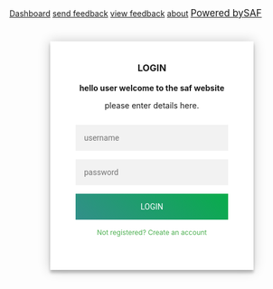 
<!--# -code-unza20-ict3020-project_team_01-repository
Student Anonymous feedback application repository  -->
  <!DOCTYPE html>
<html>
<html lang='en'>
<head>
<meta charset='UTF-8'>
<meta name="v" content="width=device-width, initial-scale=1">
  <link rel="stylesheet" href="https://www.Safunza.com">
  <nav>
  <a href="#click here to visit dashboard" class="SAF bar-item">Dashboard</a>
  <a href="#send feedback to your lecturers here" class="SAF-button bar-item">send feedback</a>
  <a href="#click here to view feedback" class="SAF-button bar-item">view feedback</a>
  <a href="#want to know more about the website then click here" class="SAF-button bar-item">about</a>
  <a href='www.safunza.com// anonymity at its finest' style='font-size:1.2em'>Powered by<span style="font-weight:italics">SAF</span></a>
</nav>
<link rel="stylesheet" href="style.css">
<title>  </title>
</head>
<body>
  <body>
    <div class="login-page">
      <div class="form">
        <div class="login">
          <div class="login-header">
            <h3>LOGIN</h3>
            <p><b>hello user welcome to the saf website</b> <p> please enter details here.</p>
          </div>
        </div>
        <form class="login-form">
          <input type="text" placeholder="username"/>
          <input type="password" placeholder="password"/>
          <button>login</button>
          <p class="message">Not registered? <a href="#">Create an account</a></p>
        </form>
      </div>
    </div>
</body>
</body>
</html>
<html>
<body>
<style>
header {
  
}header

a img{
  width: 134px;
margin-top: 4px;
}
.login-page {
  width: 360px;
  padding: 8% 0 0;
  margin: auto;
}
.login-page .form .login{
  margin-top: -31px;
margin-bottom: 26px;
}
.form {
  position: relative;
  z-index: 1;
  background: white;
  max-width: 360px;
  margin: 0 auto 100px;
  padding: 45px;
  text-align: center;
  box-shadow: 0 0 20px 0 rgba(0, 0, 0, 0.2), 0 5px 5px 0 rgba(0, 0, 0, 0.24);
}
.form input {
  font-family: "Roboto", sans-serif;
  outline: 0;
  background: #f2f2f2;
  width: 100%;
  border: 0;
  margin: 0 0 15px;
  padding: 15px;
  box-sizing: border-box;
  font-size: 14px;
}
.form button {
  font-family: "Roboto", sans-serif;
  text-transform: uppercase;
  outline: 0;
  background-color: #328f8a;
  background-image: linear-gradient(45deg,#328f8a,#08ac4b);
  width: 100%;
  border: 0;
  padding: 15px;
  color: #FFFFFF;
  font-size: 14px;
  -webkit-transition: all 0.3 ease;
  transition: all 0.3 ease;
  cursor: pointer;
}
.form .message {
  margin: 15px 0 0;
  color: #4CAF50;
  font-size: 12px;
}
.form .message a {
  color: #4CAF50;
  text-decoration: none;
}

.container {
  position: relative;
  z-index: 1;
  max-width: 300px;
  margin: 0 auto;
}

body {
  background-color: purple;
  background-image: linear-gradient(pink,aqua);
  font-family: "Roboto", sans-serif;
  -webkit-font-smoothing: antialiased;
  -moz-osx-font-smoothing: grayscale;
}


</style>
